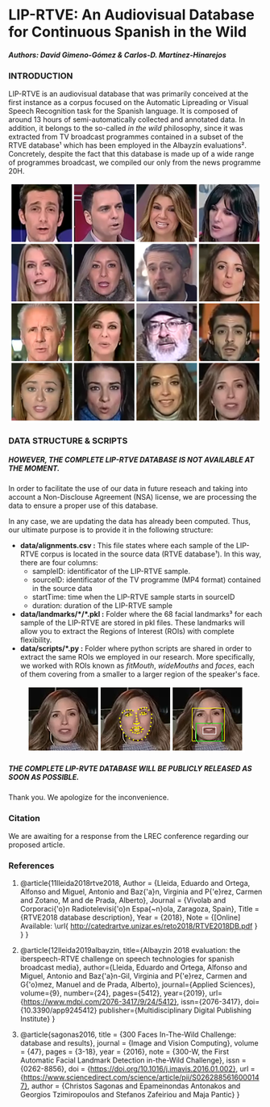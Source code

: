 # LIP-RTVE: An Audiovisual Database for Continuous Spanish in the Wild
##### Authors: David Gimeno-Gómez & Carlos-D. Martínez-Hinarejos

### INTRODUCTION
LIP-RTVE is an audiovisual database that was primarily conceived at the first instance as a corpus focused on the Automatic Lipreading or Visual Speech Recognition task for the Spanish language. It is composed of around 13 hours of semi-automatically collected and annotated data. In addition, it belongs to the so-called _in the wild_ philosophy, since it was extracted from TV broadcast programmes contained in a subset of the RTVE database¹ which has been employed in the Albayzín evaluations². Concretely, despite the fact that this database is made up of a wide range of programmes broadcast, we compiled our only from the news programme 20H.

<p align="center">
  <img src="https://github.com/david-gimeno/LIP-RTVE/blob/main/docs/samples_corpus.png" width="500" alt="An extract of LIP-RTVE samples"/>
</p>

### DATA STRUCTURE & SCRIPTS
##### HOWEVER, THE COMPLETE LIP-RTVE DATABASE IS NOT AVAILABLE AT THE MOMENT.
In order to facilitate the use of our data in future reseach and taking into account a Non-Disclouse Agreement (NSA) license, we are
processing the data to ensure a proper use of this database.

In any case, we are updating the data has already been computed. Thus, our ultimate purpose is to provide it in the following structure:

- **data/alignments.csv :** This file states where each sample of the LIP-RTVE corpus is located in the source data (RTVE database¹). In this way, there are four columns:
     - sampleID: identificator of the LIP-RTVE sample.
     - sourceID: identificator of the TV programme (MP4 format) contained in the source data
     - startTime: time when the LIP-RTVE sample starts in sourceID
     - duration: duration of the LIP-RTVE sample
- **data/landmarks/\*/\*.pkl :** Folder where the 68 facial landmarks³ for each sample of the LIP-RTVE are stored in pkl files. These landmarks will allow you to extract the Regions of Interest (ROIs) with complete flexibility.
- **data/scripts/\*.py :** Folder where python scripts are shared in order to extract the same ROIs we employed in our research. More specifically, we worked with ROIs known as _fitMouth_, _wideMouths_ and _faces_, each of them covering from a smaller to a larger region of the speaker's face.

<p align="center">
  <img src="https://github.com/david-gimeno/LIP-RTVE/blob/main/docs/roi_extraction_process.png" alt="The ROI extraction process and the different ROIs employed in our research"/>
</p>

##### THE COMPLETE LIP-RVTE DATABASE WILL BE PUBLICLY RELEASED AS SOON AS POSSIBLE.

Thank you. We apologize for the inconvenience.

### Citation
We are awaiting for a response from the LREC conference regarding our proposed article.

### References

1. @article{11lleida2018rtve2018,
     Author = {Lleida, Eduardo and Ortega, Alfonso and Miguel, Antonio and Baz{\'a}n, Virginia and P{\'e}rez, Carmen and Zotano, M and de Prada, Alberto},
     Journal = {Vivolab and Corporaci{\'o}n Radiotelevisi{\'o}n Espa{\~n}ola, Zaragoza, Spain},
     Title = {RTVE2018 database description},
     Year = {2018},
     Note = {[Online] Available: \url{ http://catedrartve.unizar.es/reto2018/RTVE2018DB.pdf }
   }
}

2. @article{12lleida2019albayzin,
     title={Albayzin 2018 evaluation: the iberspeech-RTVE challenge on speech technologies for spanish broadcast media},
     author={Lleida, Eduardo and Ortega, Alfonso and Miguel, Antonio and Baz{\'a}n-Gil, Virginia and P{\'e}rez, Carmen and G{\'o}mez, Manuel and de Prada, Alberto},
     journal={Applied Sciences},
     volume={9},
     number={24},
     pages={5412},
     year={2019},
     url={https://www.mdpi.com/2076-3417/9/24/5412},
     issn={2076-3417},
     doi={10.3390/app9245412}
     publisher={Multidisciplinary Digital Publishing Institute}
   }

3. @article{sagonas2016,
     title = {300 Faces In-The-Wild Challenge: database and results},
     journal = {Image and Vision Computing},
     volume = {47},
     pages = {3-18},
     year = {2016},
     note = {300-W, the First Automatic Facial Landmark Detection in-the-Wild Challenge},
     issn = {0262-8856},
     doi = {https://doi.org/10.1016/j.imavis.2016.01.002},
     url = {https://www.sciencedirect.com/science/article/pii/S0262885616000147},
     author = {Christos Sagonas and Epameinondas Antonakos and Georgios Tzimiropoulos and Stefanos Zafeiriou and Maja Pantic}
   }
